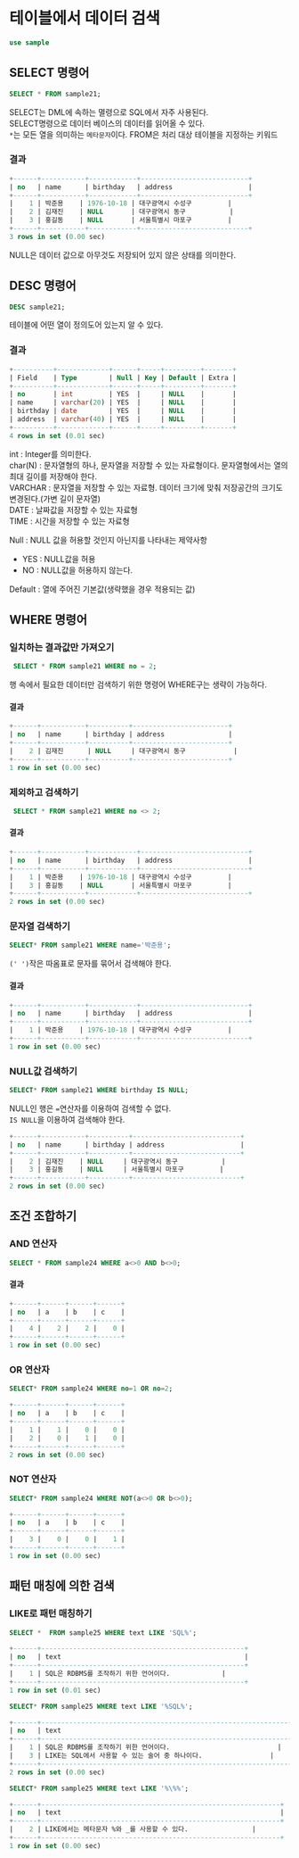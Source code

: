 # 테이블에서 데이터 검색

```sql
use sample
```

## SELECT 명령어

```sql
SELECT * FROM sample21;
```

SELECT는 DML에 속하는 멸령으로 SQL에서 자주 사용된다.  
SELECT명령으로 데이터 베이스의 데이터를 읽어올 수 있다.  
`*`는 모든 열을 의미하는 `메타문자`이다.
FROM은 처리 대상 테이블을 지정하는 키워드

### 결과
```sql
+------+-----------+------------+---------------------------+
| no   | name      | birthday   | address                   |
+------+-----------+------------+---------------------------+
|    1 | 박준용    | 1976-10-18 | 대구광역시 수성구         |
|    2 | 김재진    | NULL       | 대구광역시 동구           |
|    3 | 홍길동    | NULL       | 서울특별시 마포구         |
+------+-----------+------------+---------------------------+
3 rows in set (0.00 sec)
```

NULL은 데이터 값으로 아무것도 저장되어 있지 않은 상태를 의미한다.


## DESC 명령어
```sql
DESC sample21;
```

테이블에 어떤 열이 정의도어 있는지 알 수 있다.

### 결과
```sql
+----------+-------------+------+-----+---------+-------+
| Field    | Type        | Null | Key | Default | Extra |
+----------+-------------+------+-----+---------+-------+
| no       | int         | YES  |     | NULL    |       |
| name     | varchar(20) | YES  |     | NULL    |       |
| birthday | date        | YES  |     | NULL    |       |
| address  | varchar(40) | YES  |     | NULL    |       |
+----------+-------------+------+-----+---------+-------+
4 rows in set (0.01 sec)
```
int : Integer를 의미한다.    
char(N) : 문자열형의 하나, 문자열을 저장할 수 있는 자료형이다. 문자열형에서는 열의 최대 길이를 저장해야 한다.  
VARCHAR : 문자열을 저장할 수 있는 자료형. 데이터 크기에 맞춰 저장공간의 크기도 변경된다.(가변 길이 문자열)  
DATE : 날짜값을 저장할 수 있는 자료형  
TIME : 시간을 저장할 수 있는 자료형  


Null : NULL 값을 허용할 것인지 아닌지를 나타내는 제약사항  
 - YES : NULL값을 허용  
 - NO : NULL값을 허용하지 않는다.  

Default : 열에 주어진 기본값(생략했을 경우 적용되는 값)





## WHERE 명령어

### 일치하는 결과값만 가져오기

```sql
 SELECT * FROM sample21 WHERE no = 2;
```
행 속에서 필요한 데이터만 검색하기 위한 명령어
WHERE구는 생략이 가능하다.

#### 결과
```sql
+------+-----------+----------+------------------------+
| no   | name      | birthday | address                |
+------+-----------+----------+------------------------+
|    2 | 김재진      | NULL     | 대구광역시 동구            |
+------+-----------+----------+------------------------+
1 row in set (0.00 sec)
```

### 제외하고 검색하기

```sql
 SELECT * FROM sample21 WHERE no <> 2;
```

#### 결과
```sql
+------+-----------+------------+---------------------------+
| no   | name      | birthday   | address                   |
+------+-----------+------------+---------------------------+
|    1 | 박준용    | 1976-10-18 | 대구광역시 수성구         |
|    3 | 홍길동    | NULL       | 서울특별시 마포구         |
+------+-----------+------------+---------------------------+
2 rows in set (0.00 sec)
```

### 문자열 검색하기
```sql
SELECT* FROM sample21 WHERE name='박준용';
```
`(' ')`작은 따옴표로 문자를 묶어서 검색해야 한다.

#### 결과
```sql
+------+-----------+------------+---------------------------+
| no   | name      | birthday   | address                   |
+------+-----------+------------+---------------------------+
|    1 | 박준용    | 1976-10-18 | 대구광역시 수성구         |
+------+-----------+------------+---------------------------+
1 row in set (0.00 sec)
```

### NULL값 검색하기
```sql
SELECT* FROM sample21 WHERE birthday IS NULL;
```
NULL인 행은 `=`연산자를 이용하여 검색할 수 없다.  
`IS NULL`을 이용하여 검색해야 한다.

```sql
+------+-----------+----------+---------------------------+
| no   | name      | birthday | address                   |
+------+-----------+----------+---------------------------+
|    2 | 김재진    | NULL     | 대구광역시 동구           |
|    3 | 홍길동    | NULL     | 서울특별시 마포구         |
+------+-----------+----------+---------------------------+
2 rows in set (0.00 sec)
```

## 조건 조합하기

### AND 연산자
```sql
SELECT * FROM sample24 WHERE a<>0 AND b<>0;
```

#### 결과
```sql
+------+------+------+------+
| no   | a    | b    | c    |
+------+------+------+------+
|    4 |    2 |    2 |    0 |
+------+------+------+------+
1 row in set (0.00 sec)
```


### OR 연산자
```sql
SELECT* FROM sample24 WHERE no=1 OR no=2;
```

```sql
+------+------+------+------+
| no   | a    | b    | c    |
+------+------+------+------+
|    1 |    1 |    0 |    0 |
|    2 |    0 |    1 |    0 |
+------+------+------+------+
2 rows in set (0.00 sec)
```

### NOT 연산자
```sql
SELECT* FROM sample24 WHERE NOT(a<>0 OR b<>0);
```

```sql
+------+------+------+------+
| no   | a    | b    | c    |
+------+------+------+------+
|    3 |    0 |    0 |    1 |
+------+------+------+------+
1 row in set (0.00 sec)
```

## 패턴 매칭에 의한 검색

### LIKE로 패턴 매칭하기

```sql
SELECT *  FROM sample25 WHERE text LIKE 'SQL%';
```

```sql
+------+---------------------------------------------------+
| no   | text                                              |
+------+---------------------------------------------------+
|    1 | SQL은 RDBMS를 조작하기 위한 언어이다.             |
+------+---------------------------------------------------+
1 row in set (0.01 sec)
```

```sql
SELECT* FROM sample25 WHERE text LIKE '%SQL%';
```

```sql
+------+-----------------------------------------------------------------+
| no   | text                                                            |
+------+-----------------------------------------------------------------+
|    1 | SQL은 RDBMS를 조작하기 위한 언어이다.                           |
|    3 | LIKE는 SQL에서 사용할 수 있는 술어 중 하나이다.                 |
+------+-----------------------------------------------------------------+
2 rows in set (0.00 sec)
```

```sql
SELECT* FROM sample25 WHERE text LIKE '%\%%';
```

```sql
+------+------------------------------------------------------------+
| no   | text                                                       |
+------+------------------------------------------------------------+
|    2 | LIKE에서는 메타문자 %와 _를 사용할 수 있다.                |
+------+------------------------------------------------------------+
1 row in set (0.00 sec)
```